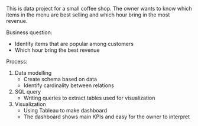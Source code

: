 This is data project for a small coffee shop. The owner wants to know which items in the menu are best selling and which hour bring in the most revenue.

Business question:
- Identify items that are popular among customers
- Which hour bring the best revenue

Process:
  1. Data modelling
     - Create schema based on data
     - Identify cardinality between relations
  2. SQL query
     - Writing queries to extract tables used for visualization
  3. Visualization
     - Using Tableau to make dashboard
     - The dashboard shows main KPIs and easy for the owner to interpret
